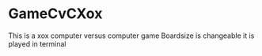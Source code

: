 # GameCvCXox
This is a xox computer versus computer game
Boardsize is changeable
it is played in terminal
